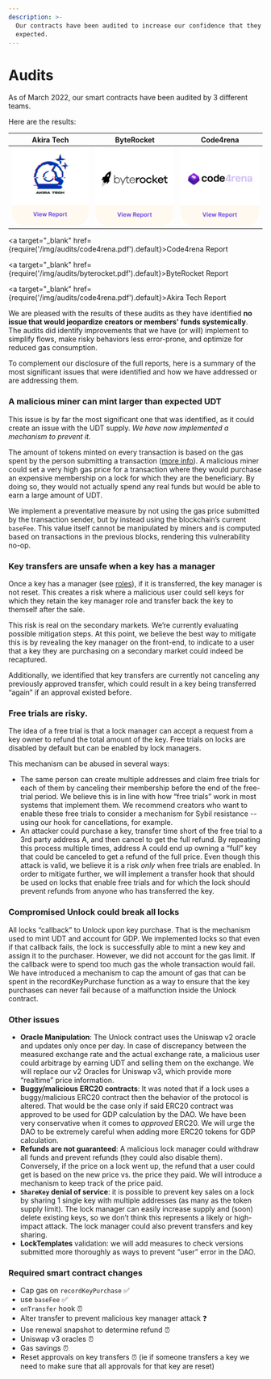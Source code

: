 ```yaml
---
description: >-
  Our contracts have been audited to increase our confidence that they work as
  expected.
---
```


# Audits

As of March 2022, our smart contracts have been audited by 3 different teams.

Here are the results:

| Akira Tech                             | ByteRocket                            | Code4rena                                  |
| -------------------------------------- | ------------------------------------- | ------------------------------------------ |
| ![](../../static/img/audits/Akira.png) | ![](../../static/img/audits/Byte.png) | ![](../../static/img/audits/code4rena.png) |

<a target="\_blank" href={require('/img/audits/code4rena.pdf').default}>Code4rena Report</a>

<a target="\_blank" href={require('/img/audits/byterocket.pdf').default}>ByteRocket Report</a>

<a target="\_blank" href={require('/img/audits/code4rena.pdf').default}>Akira Tech Report</a>

We are pleased with the results of these audits as they have identified **no issue that would jeopardize creators or members' funds systemically**. The audits did identify improvements that we have (or will) implement to simplify flows, make risky behaviors less error-prone, and optimize for reduced gas consumption.

To complement our disclosure of the full reports, here is a summary of the most significant issues that were identified and how we have addressed or are addressing them.

### A malicious miner can mint larger than expected UDT

This issue is by far the most significant one that was identified, as it could create an issue with the UDT supply. _We have now implemented a mechanism to prevent it._

The amount of tokens minted on every transaction is based on the gas spent by the person submitting a transaction ([more info](../../governance/the-unlock-token/#earning-udt)). A malicious miner could set a very high gas price for a transaction where they would purchase an expensive membership on a lock for which they are the beneficiary. By doing so, they would not actually spend any real funds but would be able to earn a large amount of UDT.

We implement a preventative measure by not using the gas price submitted by the transaction sender, but by instead using the blockchain’s current `baseFee`. This value itself cannot be manipulated by miners and is computed based on transactions in the previous blocks, rendering this vulnerability no-op.

### Key transfers are unsafe when a key has a manager

Once a key has a manager (see [roles](./public-lock/access-control.md)), if it is transferred, the key manager is not reset. This creates a risk where a malicious user could sell keys for which they retain the key manager role and transfer back the key to themself after the sale.

This risk is real on the secondary markets. We’re currently evaluating possible mitigation steps. At this point, we believe the best way to mitigate this is by revealing the key manager on the front-end, to indicate to a user that a key they are purchasing on a secondary market could indeed be recaptured.

Additionally, we identified that key transfers are currently not canceling any previously approved transfer, which could result in a key being transferred “again” if an approval existed before.&#x20;

### Free trials are risky.

The idea of a free trial is that a lock manager can accept a request from a key owner to refund the total amount of the key. Free trials on locks are disabled by default but can be enabled by lock managers.

This mechanism can be abused in several ways:

- The same person can create multiple addresses and claim free trials for each of them by canceling their membership before the end of the free-trial period. We believe this is in line with how “free trials” work in most systems that implement them. We recommend creators who want to enable these free trials to consider a mechanism for Sybil resistance -- using our hook for cancellations, for example.
- An attacker could purchase a key, transfer time short of the free trial to a 3rd party address A, and then cancel to get the full refund. By repeating this process multiple times, address A could end up owning a “full” key that could be canceled to get a refund of the full price. Even though this attack is valid, we believe it is a risk _only_ when free trials are enabled. In order to mitigate further, we will implement a transfer hook that should be used on locks that enable free trials and for which the lock should prevent refunds from anyone who has transferred the key.

### Compromised Unlock could break all locks

All locks “callback” to Unlock upon key purchase. That is the mechanism used to mint UDT and account for GDP. We implemented locks so that even if that callback fails, the lock is successfully able to mint a new key and assign it to the purchaser. However, we did not account for the gas limit. If the callback were to spend too much gas the whole transaction would fail. We have introduced a mechanism to cap the amount of gas that can be spent in the recordKeyPurchase function as a way to ensure that the key purchases can never fail because of a malfunction inside the Unlock contract.

### Other issues

- **Oracle Manipulation**: The Unlock contract uses the Uniswap v2 oracle and updates only once per day. In case of discrepancy between the measured exchange rate and the actual exchange rate, a malicious user could arbitrage by earning UDT and selling them on the exchange. We will replace our v2 Oracles for Uniswap v3, which provide more “realtime” price information.
- **Buggy/malicious ERC20 contracts**: It was noted that if a lock uses a buggy/malicious ERC20 contract then the behavior of the protocol is altered. That would be the case only if said ERC20 contract was approved to be used for GDP calculation by the DAO. We have been very conservative when it comes to _approved_ ERC20. We will urge the DAO to be extremely careful when adding more ERC20 tokens for GDP calculation.
- **Refunds are not guaranteed**: A malicious lock manager could withdraw all funds and prevent refunds (they could also disable them). Conversely, if the price on a lock went up, the refund that a user could get is based on the new price vs. the price they paid. We will introduce a mechanism to keep track of the price paid.
- **`ShareKey` denial of service**: it is possible to prevent key sales on a lock by sharing 1 single key with multiple addresses (as many as the token supply limit). The lock manager can easily increase supply and (soon) delete existing keys, so we don’t think this represents a likely or high-impact attack. The lock manager could also prevent transfers and key sharing.
- **LockTemplates** validation: we will add measures to check versions submitted more thoroughly as ways to prevent “user” error in the DAO.

### Required smart contract changes

- Cap gas on `recordKeyPurchase` ✅
- use `baseFee` ✅
- `onTransfer` hook ⏰
- Alter transfer to prevent malicious key manager attack ❓
- Use renewal snapshot to determine refund ⏰
- Uniswap v3 oracles ⏰
- Gas savings ⏰
- Reset approvals on key transfers ⏰ (ie if someone transfers a key we need to make sure that all approvals for that key are reset)
